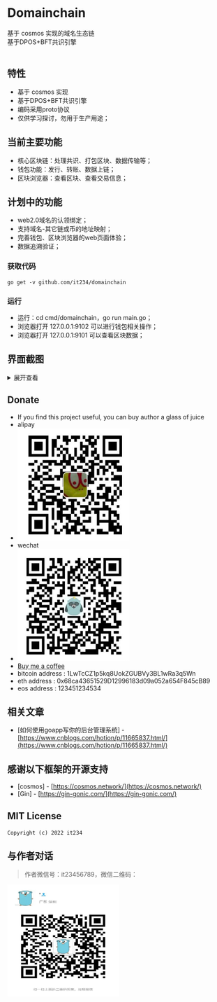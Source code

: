 <h1>Domainchain</h1>

<div>
 基于 cosmos 实现的域名生态链 <br/>
 基于DPOS+BFT共识引擎 <br/>
</div>
<br/>

## 特性

- 基于 cosmos 实现
- 基于DPOS+BFT共识引擎
- 编码采用proto协议
- 仅供学习探讨，勿用于生产用途；

## 当前主要功能

- 核心区块链：处理共识、打包区块、数据传输等；
- 钱包功能：发行、转账、数据上链；
- 区块浏览器：查看区块、查看交易信息；

## 计划中的功能

- web2.0域名的认领绑定；
- 支持域名-其它链或币的地址映射；
- 完善钱包、区块浏览器的web页面体验；
- 数据追溯验证；

### 获取代码

```
go get -v github.com/it234/domainchain
```

### 运行

- 运行：cd cmd/domainchain，go run main.go；
- 浏览器打开 127.0.0.1:9102 可以进行钱包相关操作；
- 浏览器打开 127.0.0.1:9101 可以查看区块数据；

## 界面截图
<details>
<summary>展开查看</summary>
<br>
<img src="./img/b001.jpg" width="900" height="600" title="钱包首页" /><br/><br/>
<img src="./img/b002.png" width="900" height="600" title="钱包-发行" /><br/><br/>
<img src="./img/b003.png" width="900" height="600" title="钱包-转账" /><br/><br/>
<img src="./img/b004.png" width="900" height="600" title="钱包地址详情" /><br/><br/>
<img src="./img/b005.png" width="900" height="600" title="钱包地址交易详情" /><br/><br/>
<img src="./img/c001.png" width="900" height="600" title="区块浏览器首页" /><br/><br/>
<img src="./img/c002.png" width="900" height="600" title="区块浏览器-区块信息" /><br/><br/>
<img src="./img/c003.png" width="900" height="600" title="区块浏览器-区块交易详情" /><br/><br/>
</details>

## Donate

- If you find this project useful, you can buy author a glass of juice 
- alipay
- <img src="./img/a003_alipay.jpg" width="256" height="256" />
- wechat
- <img src="./img/a002_wxpay.jpg" width="256" height="256" />
- [Buy me a coffee](https://www.buymeacoffee.com/it234)
- bitcoin address : 1LwTcCZ1p5kq8UokZGUBVy3BL1wRa3q5Wn
- eth address : 0x68ca43651529D12996183d09a052a654F845cB89
- eos address : 123451234534

## 相关文章

- [如何使用goapp写你的后台管理系统] - [https://www.cnblogs.com/hotion/p/11665837.html/](https://www.cnblogs.com/hotion/p/11665837.html/)

## 感谢以下框架的开源支持

- [cosmos] - [https://cosmos.network/](https://cosmos.network/)
- [Gin] - [https://gin-gonic.com/](https://gin-gonic.com/)


## MIT License

    Copyright (c) 2022 it234

## 与作者对话

> 作者微信号：it23456789，微信二维码：

<img src="./img/a001_wechat.jpeg" width="256" height="256" />





